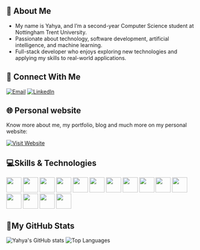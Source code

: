 ## 👦 About Me

- My name is Yahya, and I’m a second-year Computer Science student at Nottingham Trent University.
- Passionate about technology, software development, artificial intelligence, and machine learning.
- Full-stack developer who enjoys exploring new technologies and applying my skills to real-world applications.


## 🤝 Connect With Me
[![Email](https://img.shields.io/badge/Email-D14836?style=for-the-badge&logo=gmail&logoColor=white)](mailto:m.yahya@hotmail.it)
[![LinkedIn](https://img.shields.io/badge/LinkedIn-0077B5?style=for-the-badge&logo=linkedin&logoColor=white)](https://www.linkedin.com/in/yahya-limbada-3ba0021a0)


## 🌐 Personal website

Know more about me, my portfolio, blog and much more on my personal website:

[![Visit Website](https://img.shields.io/badge/Visit%20Website-007ACC?style=for-the-badge&logo=google-chrome&logoColor=white)](https://yourwebsite.com)

## 💻Skills & Technologies


<p align="left">
  <code><img height="40" src="https://img.shields.io/badge/AWS-232F3E?style=for-the-badge&logo=amazon-aws&logoColor=white"></code>
  <code><img height="40" src="https://img.shields.io/badge/Java-ED8B00?style=for-the-badge&logo=java&logoColor=white"></code>
  <code><img height="40" src="https://img.shields.io/badge/Python-3776AB?style=for-the-badge&logo=python&logoColor=white"></code>
  <code><img height="40" src="https://img.shields.io/badge/MySQL-4479A1?style=for-the-badge&logo=mysql&logoColor=white"></code>
  <code><img height="40" src="https://img.shields.io/badge/-HTML5-E34F26?style=flat-square&logo=html5&logoColor=white"></code>
  <code><img height="40" src="https://img.shields.io/badge/-javascript-f7df1c?style=flat-square&logo=javascript&logoColor=black"></code>
  <code><img height="40" src="https://img.shields.io/badge/-React-45b8d8?style=flat-square&logo=react&logoColor=white"></code>
  <code><img height="40" src="https://img.shields.io/badge/-Nodejs-43853d?style=flat-square&logo=Node.js&logoColor=white"></code>
  <code><img height="40" src="https://img.shields.io/badge/-Google_Cloud_Platform-1a73e8?style=flat-square&logo=google-cloud&logoColor=white"></code>
  <code><img height="40" src="https://img.shields.io/badge/-Git-F05032?style=flat-square&logo=git&logoColor=white"></code>
  <code><img height="40" src="https://img.shields.io/badge/TensorFlow-%23FF6F00.svg?style=for-the-badge&logo=TensorFlow&logoColor=white"></code>
  <code><img height="40" src="https://img.shields.io/badge/Visual%20Studio-5C2D91.svg?style=for-the-badge&logo=visual-studio&logoColor=white"></code>
  <code><img height="40" src="https://img.shields.io/badge/Linux-FCC624?style=for-the-badge&logo=linux&logoColor=black"></code>
  <code><img height="40" src="https://img.shields.io/badge/Visual%20Studio%20Code-0078d7.svg?style=for-the-badge&logo=visual-studio-code&logoColor=white"></code>
  <code><img height="40" src="https://img.shields.io/badge/C++-00599C?style=for-the-badge&logo=cplusplus&logoColor=white"></code>
</p>

## 🔰My GitHub Stats

![Yahya's GitHub stats](https://github-readme-stats.vercel.app/api?username=Noix99&show_icons=true&theme=radical)
![Top Languages](https://github-readme-stats.vercel.app/api/top-langs/?username=Noix99&layout=compact&theme=radical)
